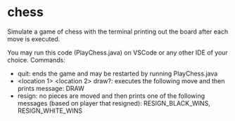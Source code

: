 # chess
Simulate a game of chess with the terminal printing out the board after each move is executed.

You may run this code (PlayChess.java) on VSCode or any other IDE of your choice.
Commands:
- quit: ends the game and may be restarted by running PlayChess.java
- <location 1> <location 2> draw?: executes the following move and then prints message: DRAW
- resign: no pieces are moved and then prints one of the following messages (based on player that resigned): RESIGN_BLACK_WINS, RESIGN_WHITE_WINS
